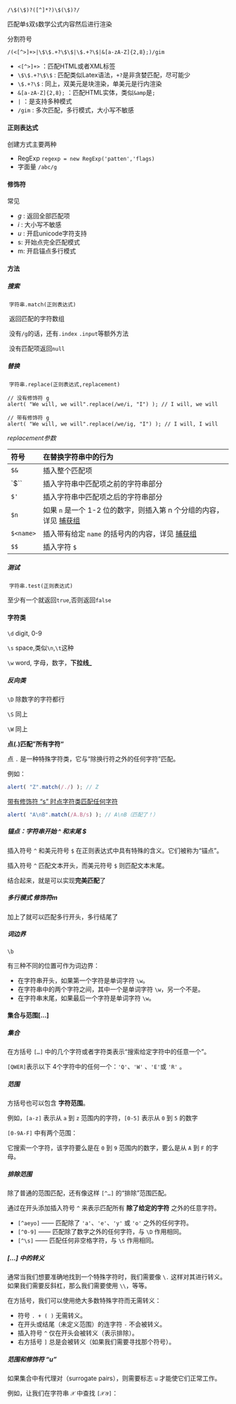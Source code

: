 `/\$(\$)?([^]*?)\$(\$)?/`

匹配单`$`双`$`数学公式内容然后进行渲染



分割符号

`/(<[^>]+>|\$\$.+?\$\$|\$.+?\$|&[a-zA-Z]{2,8};)/gim`

* `<[^>]+>` ：匹配HTML或者XML标签
* `\$\$.+?\$\$` : 匹配类似Latex语法，`+?`是非贪婪匹配，尽可能少
* `\$.+?\$` : 同上，双美元是块渲染，单美元是行内渲染
* `&[a-zA-Z]{2,8};` ：匹配HTML实体，类似`&amp`是`;`
* `|` ：是支持多种模式
* `/gim` : 多次匹配，多行模式，大小写不敏感



#### 正则表达式

创建方式主要两种

* RegExp  `regexp = new RegExp('patten','flags)`
* 字面量 `/abc/g`

#### 修饰符

常见

* *g* : 返回全部匹配项
* *i*  : 大小写不敏感
* *u* : 开启unicode字符支持
* s: 开始点完全匹配模式
* m: 开启锚点多行模式

#### 方法

##### 搜索

​	`字符串.match(正则表达式)`

​	返回匹配的字符数组

​	没有`/g`的话，还有`.index` `.input`等额外方法

​	没有匹配项返回`null`



##### 替换

​	`字符串.replace(正则表达式,replacement)`



```
// 没有修饰符 g
alert( "We will, we will".replace(/we/i, "I") ); // I will, we will

// 带有修饰符 g
alert( "We will, we will".replace(/we/ig, "I") ); // I will, I will
```

*replacement参数*

| 符号      | 在替换字符串中的行为                                         |
| :-------- | :----------------------------------------------------------- |
| `$&`      | 插入整个匹配项                                               |
| `$``      | 插入字符串中匹配项之前的字符串部分                           |
| `$'`      | 插入字符串中匹配项之后的字符串部分                           |
| `$n`      | 如果 `n` 是一个 1-2 位的数字，则插入第 n 个分组的内容，详见 [捕获组](https://zh.javascript.info/regexp-groups) |
| `$<name>` | 插入带有给定 `name` 的括号内的内容，详见 [捕获组](https://zh.javascript.info/regexp-groups) |
| `$$`      | 插入字符 `$`                                                 |



##### 测试

​	`字符串.test(正则表达式)`

至少有一个就返回`true`,否则返回`false`



#### 字符类

`\d` digit, 0-9

`\s` space,类似`\n`,`\t`这种

`\w` word, 字母，数字，**下拉线_**

##### 反向类

`\D` 除数字的字符都行

`\S` 同上

`\W` 同上

**点(.)匹配”所有字符“**

点 `.` 是一种特殊字符类，它与“除换行符之外的任何字符”匹配。

例如：

```javascript
alert( "Z".match(/./) ); // Z
```

[带有修饰符 “s” 时点字符类匹配任何字符](https://zh.javascript.info/regexp-character-classes#dai-you-xiu-shi-fusshi-dian-zi-fu-lei-pi-pei-ren-he-zi-fu)

```javascript
alert( "A\nB".match(/A.B/s) ); // A\nB（匹配了！）
```

##### 锚点：字符串开始 ^ 和末尾 $

插入符号 `^` 和美元符号 `$` 在正则表达式中具有特殊的含义。它们被称为“锚点”。

插入符号 `^` 匹配文本开头，而美元符号 `$` 则匹配文本末尾。

结合起来，就是可以实现**完美匹配**了

##### 多行模式 修饰符m

加上了就可以匹配多行开头，多行结尾了

##### 词边界

`\b`

有三种不同的位置可作为词边界：

- 在字符串开头，如果第一个字符是单词字符 `\w`。
- 在字符串中的两个字符之间，其中一个是单词字符 `\w`，另一个不是。
- 在字符串末尾，如果最后一个字符是单词字符 `\w`。

#### 集合与范围[...]

##### 集合

在方括号 `[…]` 中的几个字符或者字符类表示“搜索给定字符中的任意一个”。

`[QWER]`表示以下 4个字符中的任何一个：`'Q'`、`'W'` 、`'E'`或 `'R'` 。

##### 范围

方括号也可以包含 **字符范围**。

例如，`[a-z]` 表示从 `a` 到 `z` 范围内的字符，`[0-5]` 表示从 `0` 到 `5` 的数字

`[0-9A-F]` 中有两个范围：

它搜索一个字符，该字符要么是在 `0` 到 `9` 范围内的数字，要么是从 `A` 到 `F` 的字母。

##### 排除范围

除了普通的范围匹配，还有像这样 `[^…]` 的“排除”范围匹配。

通过在开头添加插入符号 `^` 来表示匹配所有 **除了给定的字符** 之外的任意字符。

- `[^aeyo]` —— 匹配除了 `'a'`、`'e'`、`'y'` 或 `'o'` 之外的任何字符。
- `[^0-9]` —— 匹配除了数字之外的任何字符，与 `\D` 作用相同。
- `[^\s]` —— 匹配任何非空格字符，与 `\S` 作用相同。

##### \[…\] 中的转义

通常当我们想要准确地找到一个特殊字符时，我们需要像 `\.` 这样对其进行转义。如果我们需要反斜杠，那么我们需要使用 `\\`，等等。

在方括号，我们可以使用绝大多数特殊字符而无需转义：

- 符号 `. + ( )` 无需转义。
- 在开头或结尾（未定义范围）的连字符 `-` 不会被转义。
- 插入符号 `^` 仅在开头会被转义（表示排除）。
- 右方括号 `]` 总是会被转义（如果我们需要寻找那个符号）。

##### 范围和修饰符 “u”

如果集合中有代理对（surrogate pairs），则需要标志 `u` 才能使它们正常工作。

例如，让我们在字符串 `𝒳` 中查找 `[𝒳𝒴]`：
